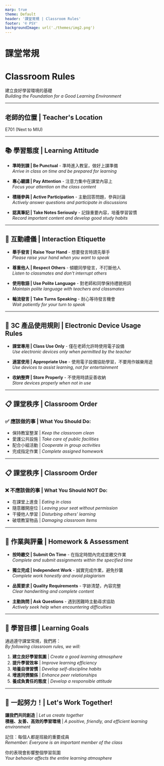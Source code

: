 ```yaml
---
marp: true
theme: Default
header: '課堂常規 | Classroom Rules'
footer: '© PSY'
backgroundImage: url('./themes/img2.png')
---
```


<!-- _class: main-->
# 課堂常規
# Classroom Rules

建立良好學習環境的基礎  
*Building the Foundation for a Good Learning Environment*

---

<!-- _class: main-->
## 老師的位置 | Teacher's Location
E701 (Next to MIU)

---

## 📚 學習態度 | Learning Attitude

- **準時到課 | Be Punctual** - 準時進入教室，做好上課準備  
  *Arrive in class on time and be prepared for learning*

- **專心聽講 | Pay Attention** - 注意力集中在課堂內容上  
  *Focus your attention on the class content*

- **積極參與 | Active Participation** - 主動回答問題，參與討論  
  *Actively answer questions and participate in discussions*

- **認真筆記 | Take Notes Seriously** - 記錄重要內容，培養學習習慣  
  *Record important content and develop good study habits*

---

## 🤝 互動禮儀 | Interaction Etiquette

- **舉手發言 | Raise Your Hand** - 想要發言時請先舉手  
  *Please raise your hand when you want to speak*

- **尊重他人 | Respect Others** - 傾聽同學發言，不打斷他人  
  *Listen to classmates and don't interrupt others*

- **使用敬語 | Use Polite Language** - 對老師和同學保持禮貌用詞  
  *Maintain polite language with teachers and classmates*

- **輪流發言 | Take Turns Speaking** - 耐心等待發言機會  
  *Wait patiently for your turn to speak*

---

## 📱 3C 產品使用規則 | Electronic Device Usage Rules

- **課堂專用 | Class Use Only** - 僅在老師允許時使用電子設備  
  *Use electronic devices only when permitted by the teacher*

- **適當使用 | Appropriate Use** - 使用電子設備協助學習，不要用作娛樂用途  
  *Use devices to assist learning, not for entertainment*

- **收納整齊 | Store Properly** - 不使用時請妥善收納  
  *Store devices properly when not in use*

---

## 📋 課堂秩序 | Classroom Order

### ✅ 應該做的事 | What You Should Do:
- 保持教室整潔 | *Keep the classroom clean*
- 愛護公共設施 | *Take care of public facilities*
- 配合小組活動 | *Cooperate in group activities*
- 完成指定作業 | *Complete assigned homework*

---

## 📋 課堂秩序 | Classroom Order

### ❌ 不應該做的事 | What You Should NOT Do:
- 在課堂上進食 | *Eating in class*
- 隨意離開座位 | *Leaving your seat without permission*
- 干擾他人學習 | *Disturbing others' learning*
- 破壞教室物品 | *Damaging classroom items*

---

## 📝 作業與評量 | Homework & Assessment

- **按時繳交 | Submit On Time** - 在指定時間內完成並繳交作業  
  *Complete and submit assignments within the specified time*

- **獨立完成 | Independent Work** - 誠實完成作業，避免抄襲  
  *Complete work honestly and avoid plagiarism*

- **品質要求 | Quality Requirements** - 字跡清楚，內容完整  
  *Clear handwriting and complete content*

- **主動詢問 | Ask Questions** - 遇到困難時主動尋求協助  
  *Actively seek help when encountering difficulties*

---

## 🎯 學習目標 | Learning Goals

通過遵守課堂常規，我們將：  
*By following classroom rules, we will:*

1. **建立良好學習氛圍** | *Create a good learning atmosphere*
2. **提升學習效率** | *Improve learning efficiency*
3. **培養自律習慣** | *Develop self-discipline habits*
4. **增進同儕關係** | *Enhance peer relationships*
5. **養成負責任的態度** | *Develop a responsible attitude*

---

<!-- _class: lead -->
## 💪 一起努力！| Let's Work Together!

**讓我們共同創造** | *Let us create together*  
**積極、友善、高效的學習環境** | *A positive, friendly, and efficient learning environment*

記住：每個人都是班級的重要成員  
*Remember: Everyone is an important member of the class*

你的表現會影響整個學習氛圍  
*Your behavior affects the entire learning atmosphere*
